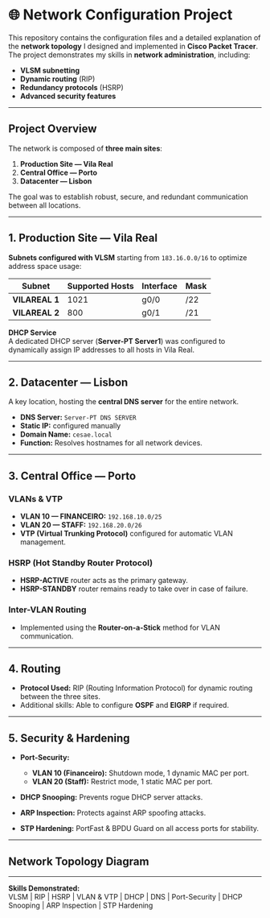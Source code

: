 # 🌐 Network Configuration Project

This repository contains the configuration files and a detailed explanation of the **network topology** I designed and implemented in **Cisco Packet Tracer**.  
The project demonstrates my skills in **network administration**, including:

- **VLSM subnetting**
- **Dynamic routing** (RIP)
- **Redundancy protocols** (HSRP)
- **Advanced security features**

---

## Project Overview

The network is composed of **three main sites**:

1. **Production Site — Vila Real**  
2. **Central Office — Porto**  
3. **Datacenter — Lisbon**  

The goal was to establish robust, secure, and redundant communication between all locations.

---

## 1. Production Site — Vila Real

 **Subnets configured with VLSM** starting from `183.16.0.0/16` to optimize address space usage:

| Subnet         | Supported Hosts | Interface | Mask |
|----------------|-----------------|-----------|------|
| **VILAREAL 1** | 1021            | g0/0      | /22  |
| **VILAREAL 2** | 800             | g0/1      | /21  |

**DHCP Service**  
A dedicated DHCP server (**Server-PT Server1**) was configured to dynamically assign IP addresses to all hosts in Vila Real.

---

## 2. Datacenter — Lisbon

A key location, hosting the **central DNS server** for the entire network.

- **DNS Server:** `Server-PT DNS SERVER`
- **Static IP:** configured manually
- **Domain Name:** `cesae.local`
- **Function:** Resolves hostnames for all network devices.

---

## 3. Central Office — Porto

### VLANs & VTP
- **VLAN 10 — FINANCEIRO:** `192.168.10.0/25`  
- **VLAN 20 — STAFF:** `192.168.20.0/26`  
- **VTP (Virtual Trunking Protocol)** configured for automatic VLAN management.

### HSRP (Hot Standby Router Protocol)
- **HSRP-ACTIVE** router acts as the primary gateway.
- **HSRP-STANDBY** router remains ready to take over in case of failure.

### Inter-VLAN Routing
- Implemented using the **Router-on-a-Stick** method for VLAN communication.

---

## 4. Routing

- **Protocol Used:** RIP (Routing Information Protocol) for dynamic routing between the three sites.
- Additional skills: Able to configure **OSPF** and **EIGRP** if required.

---

## 5. Security & Hardening

- **Port-Security:**  
  - **VLAN 10 (Financeiro):** Shutdown mode, 1 dynamic MAC per port.  
  - **VLAN 20 (Staff):** Restrict mode, 1 static MAC per port.  

- **DHCP Snooping:** Prevents rogue DHCP server attacks.  
- **ARP Inspection:** Protects against ARP spoofing attacks.  
- **STP Hardening:** PortFast & BPDU Guard on all access ports for stability.

---

## Network Topology Diagram




---

**Skills Demonstrated:**  
VLSM | RIP | HSRP | VLAN & VTP | DHCP | DNS | Port-Security | DHCP Snooping | ARP Inspection | STP Hardening
